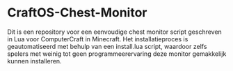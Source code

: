 # CraftOS-Chest-Monitor
Dit is een repository voor een eenvoudige chest monitor script geschreven in Lua voor ComputerCraft in Minecraft. Het installatieproces is geautomatiseerd met behulp van een install.lua script, waardoor zelfs spelers met weinig tot geen programmeerervaring deze monitor gemakkelijk kunnen installeren.
